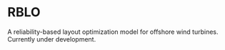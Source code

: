 # RBLO
A reliability-based layout optimization model for offshore wind turbines. Currently under development.
